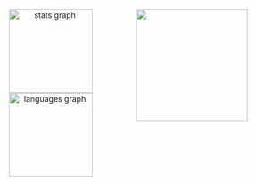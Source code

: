 <div align="center">
<img align="right" height="200" src="https://i.pinimg.com/564x/b9/56/9a/b9569af3f8476aa381679577833c07e2.jpg"  />
  <img src="https://github-readme-stats.vercel.app/api?username=LFNG15&hide_title=true&hide_rank=true&show_icons=false&include_all_commits=true&count_private=true&disable_animations=true&theme=tokyonight&locale=en&hide_border=true" height="150" alt="stats graph"  />
  <img src="https://github-readme-stats.vercel.app/api/top-langs?username=LFNG15&locale=en&hide_title=true&layout=compact&card_width=320&langs_count=6&theme=tokyonight&hide_border=true" height="150" alt="languages graph"  />
</div>




